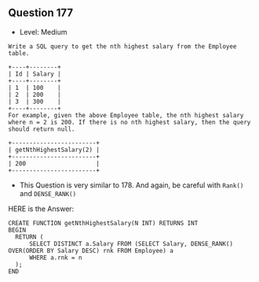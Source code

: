## Question 177 
* Level: Medium 


```
Write a SQL query to get the nth highest salary from the Employee table.

+----+--------+
| Id | Salary |
+----+--------+
| 1  | 100    |
| 2  | 200    |
| 3  | 300    |
+----+--------+
For example, given the above Employee table, the nth highest salary where n = 2 is 200. If there is no nth highest salary, then the query should return null.

+------------------------+
| getNthHighestSalary(2) |
+------------------------+
| 200                    |
+------------------------+
``` 

* This Question is very similar to 178. And again, be careful with `Rank()` and `DENSE_RANK()` 

HERE is the Answer: 

```
CREATE FUNCTION getNthHighestSalary(N INT) RETURNS INT
BEGIN
  RETURN (
      SELECT DISTINCT a.Salary FROM (SELECT Salary, DENSE_RANK() OVER(ORDER BY Salary DESC) rnk FROM Employee) a 
      WHERE a.rnk = n 
  );
END
```
